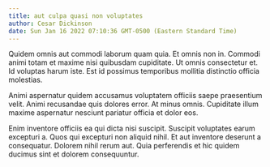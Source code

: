 ```yaml
---
title: aut culpa quasi non voluptates
author: Cesar Dickinson
date: Sun Jan 16 2022 07:10:36 GMT-0500 (Eastern Standard Time)
---
```

Quidem omnis aut commodi laborum quam quia. Et omnis non in. Commodi animi totam et maxime nisi quibusdam cupiditate. Ut omnis consectetur et. Id voluptas harum iste. Est id possimus temporibus mollitia distinctio officia molestias.

 Animi aspernatur quidem accusamus voluptatem officiis saepe praesentium velit. Animi recusandae quis dolores error. At minus omnis. Cupiditate illum maxime aspernatur nesciunt pariatur officia et dolor eos.

 Enim inventore officiis ea qui dicta nisi suscipit. Suscipit voluptates earum excepturi a. Quos qui excepturi non aliquid nihil. Et aut inventore deserunt a consequatur. Dolorem nihil rerum aut. Quia perferendis et hic quidem ducimus sint et dolorem consequuntur.